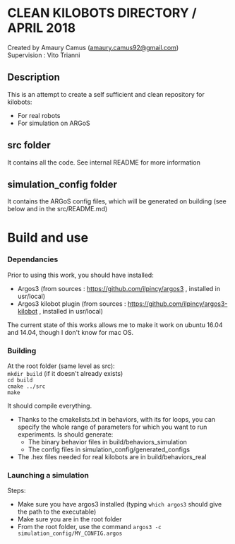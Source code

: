 # CLEAN KILOBOTS DIRECTORY / APRIL 2018

Created by Amaury Camus (amaury.camus92@gmail.com)     
Supervision : Vito Trianni

## Description
This is an attempt to create a self sufficient and clean repository for kilobots:

- For real robots
- For simulation on ARGoS

## src folder
It contains all the code. See internal README for more information  

## simulation_config folder
It contains the ARGoS config files, which will be generated on building (see below and in the src/README.md)

# Build and use

### Dependancies
Prior to using this work, you should have installed:

- Argos3 (from sources : https://github.com/ilpincy/argos3 , installed in usr/local)
- Argos3 kilobot plugin (from sources : https://github.com/ilpincy/argos3-kilobot , installed in usr/local)

The current state of this works allows me to make it work on ubuntu 16.04 and 14.04, though I don't know for mac OS.

### Building
At the root folder (same level as src):  
`mkdir build` (if it doesn't already exists)    
`cd build`   
`cmake ../src`   
`make`   

It should compile everything.     
- Thanks to the cmakelists.txt in behaviors, with its for loops, you can specify the whole range of parameters for which you want to run experiments. Is should generate:  
     - The binary behavior files in build/behaviors_simulation
     - The config files in simulation_config/generated_configs
- The .hex files needed for real kilobots are in build/behaviors_real


### Launching a simulation
Steps:
- Make sure you have argos3 installed (typing `which argos3` should give the path to the executable)  
- Make sure you are in the root folder
- From the root folder, use the command `argos3 -c simulation_config/MY_CONFIG.argos`


